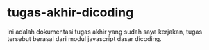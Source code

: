 # tugas-akhir-dicoding
ini adalah dokumentasi tugas akhir yang sudah saya kerjakan, tugas tersebut berasal dari modul javascript dasar dicoding.
